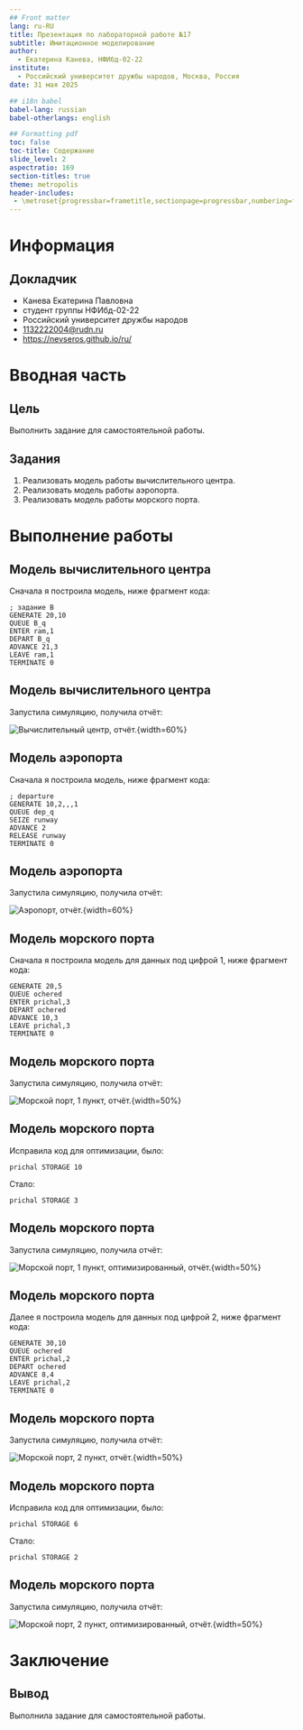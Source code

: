 ```yaml
---
## Front matter
lang: ru-RU
title: Презентация по лабораторной работе №17
subtitle: Имитационное моделирование
author:
  - Екатерина Канева, НФИбд-02-22
institute:
  - Российский университет дружбы народов, Москва, Россия
date: 31 мая 2025

## i18n babel
babel-lang: russian
babel-otherlangs: english

## Formatting pdf
toc: false
toc-title: Содержание
slide_level: 2
aspectratio: 169
section-titles: true
theme: metropolis
header-includes:
 - \metroset{progressbar=frametitle,sectionpage=progressbar,numbering=fraction}
---
```


# Информация

## Докладчик

* Канева Екатерина Павловна
* студент группы НФИбд-02-22
* Российский университет дружбы народов
* [1132222004@rudn.ru](mailto:1132222004@rudn.ru)
* <https://nevseros.github.io/ru/>

# Вводная часть

## Цель

Выполнить задание для самостоятельной работы.

## Задания

1. Реализовать модель работы вычислительного центра.
2. Реализовать модель работы аэропорта.
3. Реализовать модель работы морского порта.

# Выполнение работы

## Модель вычислительного центра

Сначала я построила модель, ниже фрагмент кода:

```
; задание B
GENERATE 20,10
QUEUE B_q
ENTER ram,1
DEPART B_q
ADVANCE 21,3
LEAVE ram,1
TERMINATE 0
```

## Модель вычислительного центра

Запустила симуляцию, получила отчёт:

![Вычислительный центр, отчёт.](image/1.png){width=60%}

## Модель аэропорта

Сначала я построила модель, ниже фрагмент кода:

```
; departure
GENERATE 10,2,,,1
QUEUE dep_q
SEIZE runway
ADVANCE 2
RELEASE runway
TERMINATE 0
```

## Модель аэропорта

Запустила симуляцию, получила отчёт:

![Аэропорт, отчёт.](image/2.png){width=60%}

## Модель морского порта

Сначала я построила модель для данных под цифрой 1, ниже фрагмент кода:

```
GENERATE 20,5
QUEUE ochered
ENTER prichal,3
DEPART ochered
ADVANCE 10,3
LEAVE prichal,3
TERMINATE 0
```

## Модель морского порта

Запустила симуляцию, получила отчёт:

![Морской порт, 1 пункт, отчёт.](image/3.png){width=50%}

## Модель морского порта

Исправила код для оптимизации, было:

```
prichal STORAGE 10
```

Стало:

```
prichal STORAGE 3
```

## Модель морского порта

Запустила симуляцию, получила отчёт:

![Морской порт, 1 пункт, оптимизированный, отчёт.](image/4.png){width=50%}

## Модель морского порта

Далее я построила модель для данных под цифрой 2, ниже фрагмент кода:

```
GENERATE 30,10
QUEUE ochered
ENTER prichal,2
DEPART ochered
ADVANCE 8,4
LEAVE prichal,2
TERMINATE 0
```

## Модель морского порта

Запустила симуляцию, получила отчёт:

![Морской порт, 2 пункт, отчёт.](image/5.png){width=50%}

## Модель морского порта

Исправила код для оптимизации, было:

```
prichal STORAGE 6
```

Стало:

```
prichal STORAGE 2
```

## Модель морского порта

Запустила симуляцию, получила отчёт:

![Морской порт, 2 пункт, оптимизированный, отчёт.](image/6.png){width=50%}

# Заключение

## Вывод

Выполнила задание для самостоятельной работы.